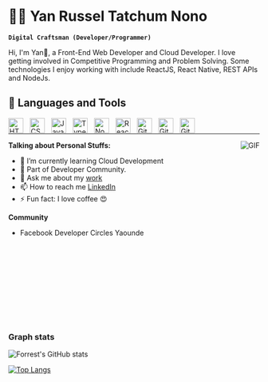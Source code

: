 # 👨‍💻 Yan Russel Tatchum Nono

**`Digital Craftsman (Developer/Programmer)`**

Hi, I'm Yan🙌, a Front-End Web Developer and Cloud Developer. I love getting involved in Competitive Programming and Problem Solving. Some technologies I enjoy working with include ReactJS, React Native, REST APIs and NodeJs.

## 🧰 Languages and Tools

<img align="left" alt="HTML" width="30px" style="padding-right:10px;" src="https://cdn.jsdelivr.net/gh/devicons/devicon/icons/html5/html5-plain.svg" />

<img align="left" alt="CSS" width="30px" style="padding-right:10px;" src="https://cdn.jsdelivr.net/gh/devicons/devicon/icons/css3/css3-plain.svg" />

<img align="left" alt="JavaScript" width="30px" style="padding-right:10px;" src="https://cdn.jsdelivr.net/gh/devicons/devicon/icons/javascript/javascript-plain.svg" />

<img align="left" alt="TypeScript" width="30px" style="padding-right:10px;" src="https://cdn.jsdelivr.net/gh/devicons/devicon/icons/typescript/typescript-plain.svg" />

<img align="left" alt="NodeJS" width="30px" style="padding-right:10px;" src="https://cdn.jsdelivr.net/gh/devicons/devicon/icons/nodejs/nodejs-original.svg" />

<img align="left" alt="React" width="30px" style="padding-right:10px;" src="https://cdn.jsdelivr.net/gh/devicons/devicon/icons/react/react-original.svg" />

<img align="left" alt="Git" width="30px" style="padding-right:10px;" src="https://cdn.jsdelivr.net/gh/devicons/devicon/icons/git/git-original.svg" />

<img align="left" alt="GitHub" width="30px" style="padding-right:10px;" src="https://cdn.jsdelivr.net/gh/devicons/devicon/icons/github/github-original.svg" />

<img align="left" alt="GitHub" width="30px" style="padding-right:10px;" src="https://cdn.jsdelivr.net/gh/devicons/devicon/icons/vscode/vscode-original.svg" />
<br/>

---

<img align="right" alt="GIF" src="https://media.giphy.com/media/USV0ym3bVWQJJmNu3N/giphy.gif" />

**Talking about Personal Stuffs:**

- 🌱 I’m currently learning Cloud Development
- 👯 Part of Developer Community.
- 💬 Ask me about my [work](https://twitter.com/yan_codes)
- 📫 How to reach me [LinkedIn](https://www.linkedin.com/in/yan-russel-tatchum-nono-4b8696197/)
- ⚡ Fun fact: I love coffee 😍

**Community**

- Facebook Developer Circles Yaounde

<br/>
<br/>
<br/>
<br/>
<br/>
<br/>
<br/>
<br/>
<br/>

### Graph stats

![Forrest's GitHub stats](https://github-readme-stats.vercel.app/api?username=tatchumnono&show_icons=true&theme=xcode)

[![Top Langs](https://github-readme-stats.vercel.app/api/top-langs/?username=tatchumnono&layout=compact)](https://github.com/TatchumNono/)

<!-- ![GitHub Streak](https://streak-stats.demolab.com?user=ForrestKnight&theme=gruvbox&border_radius=4.5) -->
<!--
**TatchumNono/TatchumNono** is a ✨ _special_ ✨ repository because its `README.md` (this file) appears on your GitHub profile.

Here are some ideas to get you started:

- 🔭 I’m currently working on ...
- 🌱 I’m currently learning ...
- 👯 I’m looking to collaborate on ...
- 🤔 I’m looking for help with ...
- 💬 Ask me about ...
- 📫 How to reach me: ...
- 😄 Pronouns: ...
- ⚡ Fun fact: ...

theme: gruvbox and xcode
  -->
